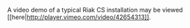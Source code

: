 A video demo of a typical Riak CS installation may be viewed [[here|http://player.vimeo.com/video/42654313]].
